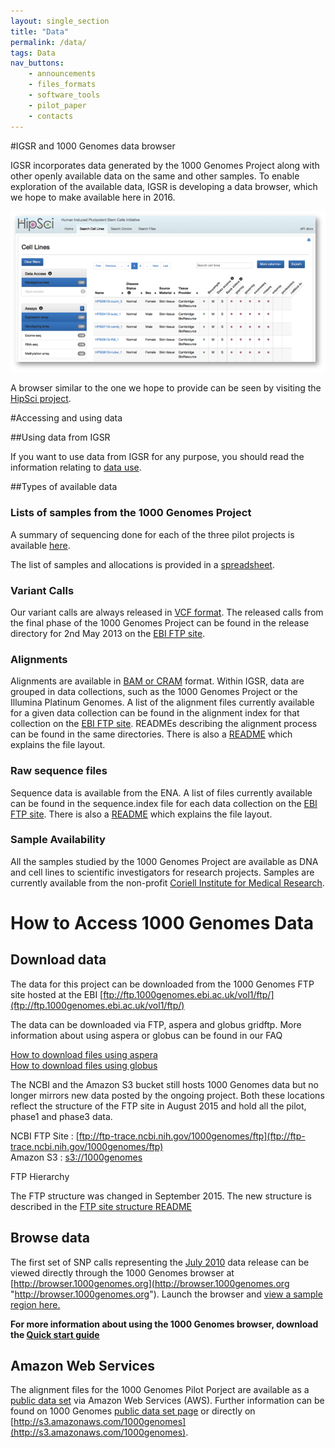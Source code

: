 ```yaml
---
layout: single_section
title: "Data"
permalink: /data/
tags: Data
nav_buttons:
    - announcements
    - files_formats
    - software_tools
    - pilot_paper
    - contacts
---
```


#IGSR and 1000 Genomes data browser

IGSR incorporates data generated by the 1000 Genomes Project along with other openly available data on the same and other samples. To enable exploration of the available data, IGSR is developing a data browser, which we hope to make available here in 2016.

![HipSci screen shot](/sites/1000genomes.org/files/images/hipsci_screen.png?raw=true)

A browser similar to the one we hope to provide can be seen by visiting the [HipSci project](http://www.hipsci.org/lines/#/lines).

#Accessing and using data

##Using data from IGSR

If you want to use data from IGSR for any purpose, you should read the information relating to [data use](/IGSR_disclaimer).

##Types of available data

### Lists of samples from the 1000 Genomes Project

A summary of sequencing done for each of the three pilot projects is available [here](/sites/1000genomes.org/files/docs/PilotsSummary.pdf). 

The list of samples and allocations is provided in a [spreadsheet](http://ftp.1000genomes.ebi.ac.uk/vol1/ftp/technical/working/20130606_sample_info/20130606_sample_info.xlsx).

### Variant Calls

Our variant calls are always released in [VCF format](https://samtools.github.io/hts-specs/). The released calls from the final phase of the 1000 Genomes Project can be found in the release directory for 2nd May 2013 on the [EBI FTP site](ftp://ftp.1000genomes.ebi.ac.uk/vol1/ftp/release/20130502).

### Alignments

Alignments are available in [BAM or CRAM](https://samtools.github.io/hts-specs/) format. Within IGSR, data are grouped in data collections, such as the 1000 Genomes Project or the Illumina Platinum Genomes. A list of the alignment files currently available for a given data collection can be found in the alignment index  for that collection on the [EBI FTP site](ftp://ftp.1000genomes.ebi.ac.uk/vol1/ftp/data_collections/). READMEs describing the alignment process can be found in the same directories. There is also a [README](ftp://ftp.1000genomes.ebi.ac.uk/vol1/ftp/historical_data/former_toplevel/README.alignment_data.md) which explains the file layout.

### Raw sequence files

Sequence data is available from the ENA. A list of files currently available can be found in the sequence.index file for each data collection on the [EBI FTP site](ftp://ftp.1000genomes.ebi.ac.uk/vol1/ftp/data_collections/). There is also a [README](ftp://ftp.1000genomes.ebi.ac.uk/vol1/ftp/historical_data/former_toplevel/README.sequence_data) which explains the file layout.

### Sample Availability

All the samples studied by the 1000 Genomes Project are available as DNA and cell lines to scientific investigators for research projects. Samples are currently available from the non-profit [Coriell Institute for Medical Research](http://ccr.coriell.org/sections/Collections/NHGRI/hapmap.aspx?PgId=266&coll=GM).

# How to Access 1000 Genomes Data

## Download data

The data for this project can be downloaded from the 1000 Genomes FTP site hosted at the EBI [ftp://ftp.1000genomes.ebi.ac.uk/vol1/ftp/](ftp://ftp.1000genomes.ebi.ac.uk/vol1/ftp/)

The data can be downloaded via FTP, aspera and globus gridftp. More information about using aspera or globus can be found in our FAQ

[How to download files using aspera](http://www.1000genomes.org/faq/how-download-files-using-aspera)  
[How to download files using globus](http://www.1000genomes.org/faq/can-i-access-1000-genomes-data-globus-online)

The NCBI and the Amazon S3 bucket still hosts 1000 Genomes data but no longer mirrors new data posted by the ongoing project. Both these locations reflect the structure of the FTP site in August 2015 and hold all the pilot, phase1 and phase3 data.

NCBI FTP Site : [ftp://ftp-trace.ncbi.nih.gov/1000genomes/ftp](ftp://ftp-trace.ncbi.nih.gov/1000genomes/ftp)  
Amazon S3 : [s3://1000genomes](denied:s3://1000genomes)

FTP Hierarchy

The FTP structure was changed in September 2015\. The new structure is described in the [FTP site structure README](ftp://ftp.1000genomes.ebi.ac.uk/vol1/ftp/README_ftp_site_structure.md) 

## Browse data

The first set of SNP calls representing the [July 2010](ftp://ftp.1000genomes.ebi.ac.uk/vol1/ftp/pilot_data/release/2010_07/) data release can be viewed directly through the 1000 Genomes browser at [http://browser.1000genomes.org](http://browser.1000genomes.org "http://browser.1000genomes.org"). Launch the browser and [view a sample region here.](http://browser.1000genomes.org/Homo_sapiens/Location/View?r=6:133017695-133161157)

**For more information about using the 1000 Genomes browser, download the [Quick start guide](/sites/1000genomes.org/files/documents/1000genomes_browser_quickstart.pdf)**

## Amazon Web Services

The alignment files for the 1000 Genomes Pilot Porject are available as a [public data set](http://aws.amazon.com/publicdatasets/) via Amazon Web Services (AWS). Further information can be found on 1000 Genomes [public data set page](http://aws.amazon.com/datasets/4383) or directly on [http://s3.amazonaws.com/1000genomes](http://s3.amazonaws.com/1000genomes).
